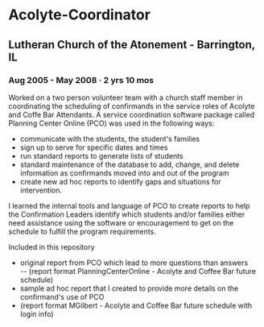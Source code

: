 # Acolyte-Coordinator
## Lutheran Church of the Atonement - Barrington, IL
### Aug 2005 - May 2008 · 2 yrs 10 mos

Worked on a two person volunteer team with a church staff member in coordinating the scheduling of confirmands in the service roles of Acolyte and Coffe Bar Attendants.  A service coordination software package called Planning Center Online (PCO) was used in the following ways:
- communicate with the students, the student's families
- sign up to serve for specific dates and times
- run standard reports to generate lists of students
- standard maintenance of the database to add, change, and delete information as confirmands moved into and out of the program
- create new ad hoc reports to identify gaps and situations for intervention.
 
I learned the internal tools and language of PCO to create reports to help the Confirmation Leaders identify which students and/or families either need assistance using the software or encouragement to get on the schedule to fulfill the program requirements.

Included in this repository
- original report from PCO which lead to more questions than answers  
-- (report format PlanningCenterOnline - Acolyte and Coffee Bar future schedule)
- sample ad hoc report that I created to provide more details on the confirmand's use of PCO  
-  (report format MGilbert - Acolyte and Coffee Bar future schedule with login info)
